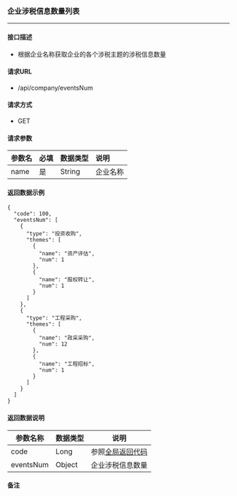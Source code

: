 ### 企业涉税信息数量列表

---

#### 接口描述

* 根据企业名称获取企业的各个涉税主题的涉税信息数量

#### 请求URL

* /api/company/eventsNum

#### 请求方式

* GET

#### 请求参数

| 参数名 | 必填 | 数据类型 | 说明 |
| :--- | :--- | :--- | :--- |
| name | 是 | String | 企业名称 |

#### 返回数据示例

```
{
  "code": 100,
  "eventsNum": [
    {
      "type": "投资收购",
      "themes": [
        {
          "name": "资产评估",
          "num": 1
        },
        {
          "name": "股权转让",
          "num": 1
        }
      ]
    },
    {
      "type": "工程采购",
      "themes": [
        {
          "name": "政采采购",
          "num": 12
        },
        {
          "name": "工程招标",
          "num": 1
        }
      ]
    }
  ]
}
```

#### 返回数据说明

| 参数名称 | 数据类型 | 说明 |
| --- | --- | --- |
| code | Long | 参照[全局返回代码](/数据词典.md) |
| eventsNum | Object | 企业涉税信息数量 |

#### 备注



